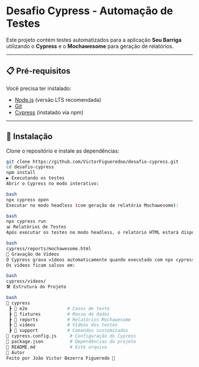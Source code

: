 # Desafio Cypress - Automação de Testes

Este projeto contém testes automatizados para a aplicação **Seu Barriga** utilizando o **Cypress** e o **Mochawesome** para geração de relatórios.

---

## 📋 Pré-requisitos

Você precisa ter instalado:
- [Node.js](https://nodejs.org/) (versão LTS recomendada)
- [Git](https://git-scm.com/)
- [Cypress](https://www.cypress.io/) (instalado via npm)

---

## 🚀 Instalação

Clone o repositório e instale as dependências:

```bash
git clone https://github.com/VictorFigueredoo/desafio-cypress.git
cd desafio-cypress
npm install
▶️ Executando os testes
Abrir o Cypress no modo interativo:

bash
npx cypress open
Executar no modo headless (com geração de relatório Mochawesome):

bash
npx cypress run
📊 Relatórios de Testes
Após executar os testes no modo headless, o relatório HTML estará disponível em:

bash
cypress/reports/mochawesome.html
🎥 Gravação de Vídeos
O Cypress grava vídeos automaticamente quando executado com npx cypress run.
Os vídeos ficam salvos em:

bash
cypress/videos/
🛠 Estrutura do Projeto

bash
📂 cypress
 ┣ 📂 e2e               # Casos de teste
 ┣ 📂 fixtures          # Massa de dados
 ┣ 📂 reports           # Relatórios Mochawesome
 ┣ 📂 videos            # Vídeos dos testes
 ┣ 📂 support           # Comandos customizados
📜 cypress.config.js     # Configuração do Cypress
📜 package.json          # Dependências do projeto
📜 README.md             # Este arquivo
👤 Autor
Feito por João Victor Bezerra Figueredo 🚀
